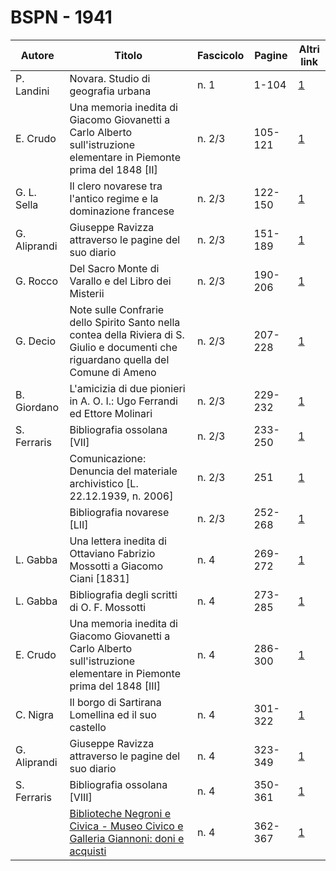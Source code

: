 # BSPN - 1941

| Autore       | Titolo                                                                                                                                 | Fascicolo | Pagine  | Altri link                                             |
|--------------|----------------------------------------------------------------------------------------------------------------------------------------|-----------|---------|--------------------------------------------------------|
| P. Landini   | Novara. Studio di geografia urbana                                                                                                     | n. 1      | 1-104   | [1](https://en.calameo.com/read/007260735f36447b4b9c8) |
| E. Crudo     | Una memoria inedita di Giacomo Giovanetti a Carlo Alberto sull'istruzione elementare in Piemonte prima del 1848 [II]                   | n. 2/3    | 105-121 | [1](https://en.calameo.com/read/0072607355718d01ae4d6) |
| G. L. Sella  | Il clero novarese tra l'antico regime e la dominazione francese                                                                        | n. 2/3    | 122-150 | [1](https://en.calameo.com/read/0072607355718d01ae4d6) |
| G. Aliprandi | Giuseppe Ravizza attraverso le pagine del suo diario                                                                                   | n. 2/3    | 151-189 | [1](https://en.calameo.com/read/0072607355718d01ae4d6) |
| G. Rocco     | Del Sacro Monte di Varallo e del Libro dei Misterii                                                                                    | n. 2/3    | 190-206 | [1](https://en.calameo.com/read/0072607355718d01ae4d6) |
| G. Decio     | Note sulle Confrarie dello Spirito Santo nella contea della Riviera di S. Giulio e documenti che riguardano quella del Comune di Ameno | n. 2/3    | 207-228 | [1](https://en.calameo.com/read/0072607355718d01ae4d6) |
| B. Giordano  | L'amicizia di due pionieri in A. O. I.: Ugo Ferrandi ed Ettore Molinari                                                                | n. 2/3    | 229-232 | [1](https://en.calameo.com/read/0072607355718d01ae4d6) |
| S. Ferraris  | Bibliografia ossolana [VII]                                                                                                            | n. 2/3    | 233-250 | [1](https://en.calameo.com/read/0072607355718d01ae4d6) |
|              | Comunicazione: Denuncia del materiale archivistico [L. 22.12.1939, n. 2006]                                                            | n. 2/3    | 251     | [1](https://en.calameo.com/read/0072607355718d01ae4d6) |
|              | Bibliografia novarese [LII]                                                                                                            | n. 2/3    | 252-268 | [1](https://en.calameo.com/read/0072607355718d01ae4d6) |
| L. Gabba     | Una lettera inedita di Ottaviano Fabrizio Mossotti a Giacomo Ciani [1831]                                                              | n. 4      | 269-272 | [1](https://en.calameo.com/read/007260735f14f49a9e263) |
| L. Gabba     | Bibliografia degli scritti di O. F. Mossotti                                                                                           | n. 4      | 273-285 | [1](https://en.calameo.com/read/007260735f14f49a9e263) |
| E. Crudo     | Una memoria inedita di Giacomo Giovanetti a Carlo Alberto sull'istruzione elementare in Piemonte prima del 1848 [III]                  | n. 4      | 286-300 | [1](https://en.calameo.com/read/007260735f14f49a9e263) |
| C. Nigra     | Il borgo di Sartirana Lomellina ed il suo castello                                                                                     | n. 4      | 301-322 | [1](https://en.calameo.com/read/007260735f14f49a9e263) |
| G. Aliprandi | Giuseppe Ravizza attraverso le pagine del suo diario                                                                                   | n. 4      | 323-349 | [1](https://en.calameo.com/read/007260735f14f49a9e263) |
| S. Ferraris  | Bibliografia ossolana [VIII]                                                                                                           | n. 4      | 350-361 | [1](https://en.calameo.com/read/007260735f14f49a9e263) |
|              | [Biblioteche Negroni e Civica - Museo Civico e Galleria Giannoni: doni e acquisti](http://www.ssno.it/BSPNo/bspn_not41.html#414)       | n. 4      | 362-367 | [1](https://en.calameo.com/read/007260735f14f49a9e263) |
